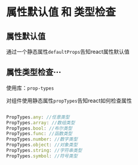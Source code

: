 # 属性默认值 和 类型检查

## 属性默认值

通过一个静态属性```defaultProps```告知react属性默认值

## 属性类型检查···

使用库：```prop-types```

对组件使用静态属性```propTypes```告知react如何检查属性

```js

PropTypes.any: //任意类型
PropTypes.array: //数组类型
PropTypes.bool: //布尔类型
PropTypes.func: //函数类型
PropTypes.number: //数字类型
PropTypes.object: //对象类型
PropTypes.string: //字符串类型
PropTypes.symbol: //符号类型

```